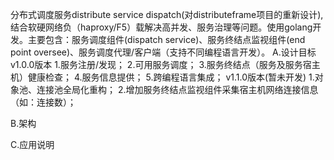 分布式调度服务distribute service dispatch(对distributeframe项目的重新设计),结合软硬网络负（haproxy/F5）载解决高并发、服务治理等问题。使用golang开发。主要包含：服务调度组件(dispatch service)、服务终结点监视组件(end point oversee)、服务调度代理/客户端（支持不同编程语言开发）。
A.设计目标
v1.0.0版本
1.服务注册/发现；
2.可用服务调度；
3.服务终结点（服务及服务宿主机）健康检查；
4.服务信息提供；
5.跨编程语言集成；
v1.1.0版本(暂未开发)
1.对象池、连接池全局化重构；
2.增加服务终结点监视组件采集宿主机网络连接信息（如：连接数）；

B.架构


C.应用说明
